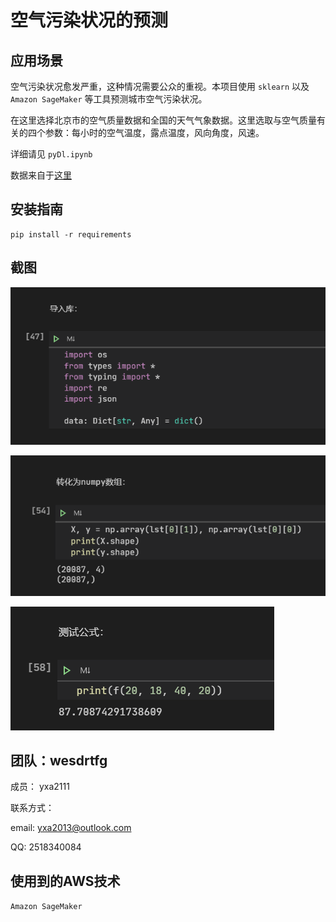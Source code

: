 # 空气污染状况的预测

## 应用场景

空气污染状况愈发严重，这种情况需要公众的重视。本项目使用 `sklearn` 以及 `Amazon SageMaker` 等工具预测城市空气污染状况。

在这里选择北京市的空气质量数据和全国的天气气象数据。这里选取与空气质量有关的四个参数：每小时的空气温度，露点温度，风向角度，风速。

详细请见 `pyDl.ipynb`

数据来自于[这里](https://quotsoft.net/air/)

## 安装指南

```
pip install -r requirements 
```

## 截图

![](capture1.png)

![](capture2.png)

![](capture3.png)


## 团队：wesdrtfg

成员： yxa2111

联系方式： 

email: yxa2013@outlook.com 

QQ: 2518340084

## 使用到的AWS技术

 `Amazon SageMaker` 